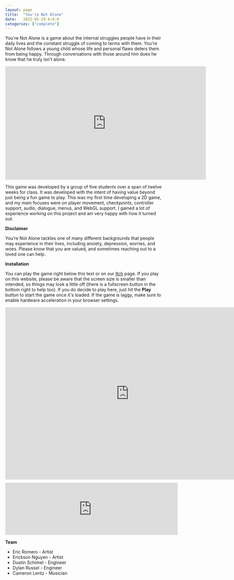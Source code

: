 ```yaml
---
layout: page
title:  "You're Not Alone"
date:   2022-05-29 0:0:0
categories: ["complete"]
---
```

You're Not Alone is a game about the internal struggles people have in their daily lives and the constant struggle of coming to terms with them. You're Not Alone follows a young child whose life and personal flaws deters them from being happy. Through conversations with those around him does he know that he truly isn't alone.

<center><iframe width="642" height="362" src="https://www.youtube-nocookie.com/embed/s7HZhZlG4oY?si=sRawdrvyLiOKxSuL" title="YouTube video player" frameborder="0" allow="accelerometer; autoplay; clipboard-write; encrypted-media; gyroscope; picture-in-picture; web-share" referrerpolicy="strict-origin-when-cross-origin" allowfullscreen></iframe></center>

This game was developed by a group of five students over a span of twelve weeks for class. It was developed with the intent of having value beyond just being a fun game to play. This was my first time developing a 2D game, and my main focuses were on player movement, checkpoints, controller support, audio, dialogue, menus, and WebGL support. I gained a lot of experience working on this project and am very happy with how it turned out.

**Disclaimer**

You’re Not Alone tackles one of many different backgrounds that people may experience in their lives, including anxiety, depression, worries, and woes. Please know that you are valued, and sometimes reaching out to a loved one can help.

**Installation** 

You can play the game right below this text or on our [Itch][yourenotalone-itch] page. If you play on this website, please be aware that the screen size is smaller than intended, so things may look a little off (there is a fullscreen button in the bottom right to help too). If you do decide to play here, just hit the <b>Play</b> button to start the game once it's loaded. If the game is laggy, make sure to enable hardware acceleration in your browser settings.

<center><iframe frameborder="0" src="https://itch.io/embed-upload/11018745?color=535353" allowfullscreen="" width="790" height="550"><a href="https://dustinschimel.itch.io/youre-not-alone">Play You're Not Alone on itch.io</a></iframe></center>

<div style="height:10px;font-size:1px;">&nbsp;</div>

<center><iframe frameborder="0" src="https://itch.io/embed/1645602?bg_color=e3e3e3&amp;fg_color=222222&amp;link_color=fa5c5c&amp;border_color=757575" width="552" height="167"><a href="https://dustinschimel.itch.io/youre-not-alone">You're Not Alone by Dustin Schimel</a></iframe></center>

**Team** 
- Eric Romero - Artist
- Erickson Nguyen - Artist
- Dustin Schimel - Engineer
- Dylan Russel - Engineer
- Cameron Lentz - Musician

[yourenotalone-itch]: https://dustinschimel.itch.io/youre-not-alone
